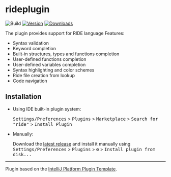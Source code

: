 # rideplugin

![Build](https://github.com/wavesplatform/ride-intellij-plugin/workflows/Build/badge.svg)
[![Version](https://img.shields.io/jetbrains/plugin/v/20416-ride.svg)](https://plugins.jetbrains.com/plugin/20416-ride)
[![Downloads](https://img.shields.io/jetbrains/plugin/d/20416-ride.svg)](https://plugins.jetbrains.com/plugin/PLUGIN_ID)


<!-- Plugin description -->
The plugin provides support for RIDE language
Features:<br>
<ul>
  <li>Syntax validation</li>
  <li>Keyword completion</li>
  <li>Built-in structures, types and functions completion</li>
  <li>User-defined functions completion</li>
  <li>User-defined variables completion</li>
  <li>Syntax highlighting and color schemes</li>
  <li>Ride file creation from lookup</li>
  <li>Code navigation</li>
</ul>
<!-- Plugin description end -->

## Installation

- Using IDE built-in plugin system:
  
  <kbd>Settings/Preferences</kbd> > <kbd>Plugins</kbd> > <kbd>Marketplace</kbd> > <kbd>Search for "ride"</kbd> >
  <kbd>Install Plugin</kbd>
  
- Manually:

  Download the [latest release](https://github.com/wavesplatform/ride-intellij-plugin/releases/latest) and install it manually using
  <kbd>Settings/Preferences</kbd> > <kbd>Plugins</kbd> > <kbd>⚙️</kbd> > <kbd>Install plugin from disk...</kbd>


---
Plugin based on the [IntelliJ Platform Plugin Template][template].

[template]: https://github.com/JetBrains/intellij-platform-plugin-template
